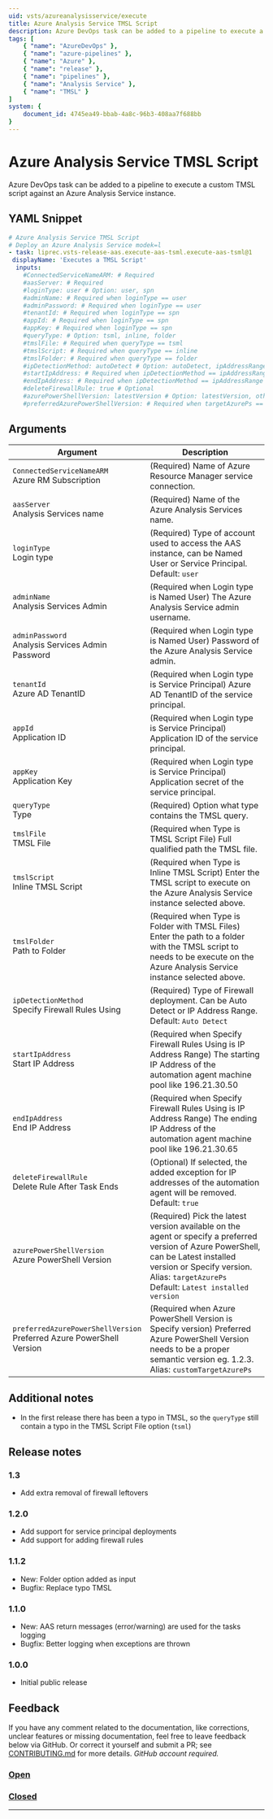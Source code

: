 ```yaml
---
uid: vsts/azureanalysisservice/execute
title: Azure Analysis Service TMSL Script
description: Azure DevOps task can be added to a pipeline to execute a custom TMSL script against an Azure Analysis Service instance.
tags: [
    { "name": "AzureDevOps" },
    { "name": "azure-pipelines" }, 
    { "name": "Azure" },
    { "name": "release" },
    { "name": "pipelines" },
    { "name": "Analysis Service" },
    { "name": "TMSL" }
]
system: {
    document_id: 4745ea49-bbab-4a8c-96b3-408aa7f688bb
}
---
```


# Azure Analysis Service TMSL Script

Azure DevOps task can be added to a pipeline to execute a custom TMSL script against an Azure Analysis Service instance.

## YAML Snippet

```yaml
# Azure Analysis Service TMSL Script
# Deploy an Azure Analysis Service modek=l
- task: liprec.vsts-release-aas.execute-aas-tsml.execute-aas-tsml@1
 displayName: 'Executes a TMSL Script'
  inputs:
    #ConnectedServiceNameARM: # Required
    #aasServer: # Required
    #loginType: user # Option: user, spn
    #adminName: # Required when loginType == user
    #adminPassword: # Required when loginType == user
    #tenantId: # Required when loginType == spn
    #appId: # Required when loginType == spn
    #appKey: # Required when loginType == spn
    #queryType: # Option: tsml, inline, folder
    #tmslFile: # Required when queryType == tsml
    #tmslScript: # Required when queryType == inline
    #tmslFolder: # Required when queryType == folder
    #ipDetectionMethod: autoDetect # Option: autoDetect, ipAddressRange
    #startIpAddress: # Required when ipDetectionMethod == ipAddressRange
    #endIpAddress: # Required when ipDetectionMethod == ipAddressRange
    #deleteFirewallRule: true # Optional
    #azurePowerShellVersion: latestVersion # Option: latestVersion, otherVersion
    #preferredAzurePowerShellVersion: # Required when targetAzurePs == otherVersion
```

## Arguments

| Argument | Description |
|----------|-------------|
| `ConnectedServiceNameARM`<br>Azure RM Subscription | (Required) Name of Azure Resource Manager service connection.|
| `aasServer`<br>Analysis Services name | (Required) Name of the Azure Analysis Services name.|
| `loginType`<br>Login type | (Required) Type of account used to access the AAS instance, can be Named User or Service Principal.<br>Default: `user`|
| `adminName`<br>Analysis Services Admin | (Required when Login type is Named User) The Azure Analysis Service admin username.|
| `adminPassword`<br>Analysis Services Admin Password | (Required when Login type is Named User) Password of the Azure Analysis Service admin.|
| `tenantId`<br>Azure AD TenantID | (Required when Login type is Service Principal) Azure AD TenantID of the service principal.|
| `appId`<br>Application ID | (Required when Login type is Service Principal) Application ID of the service principal.|
| `appKey`<br>Application Key | (Required when Login type is Service Principal) Application secret of the service principal.|
| `queryType`<br>Type | (Required) Option what type contains the TMSL query.|
| `tmslFile`<br>TMSL File | (Required when Type is TMSL Script File) Full qualified path the TMSL file.|
| `tmslScript`<br>Inline TMSL Script | (Required when Type is Inline TMSL Script) Enter the TMSL script to execute on the Azure Analysis Service instance selected above.|
| `tmslFolder`<br>Path to Folder | (Required when Type is Folder with TMSL Files) Enter the path to a folder with the TMSL script to needs to be execute on the Azure Analysis Service instance selected above.|
| `ipDetectionMethod`<br>Specify Firewall Rules Using | (Required) Type of Firewall deployment. Can be Auto Detect or IP Address Range.<br>Default: `Auto Detect`|
| `startIpAddress`<br>Start IP Address | (Required when Specify Firewall Rules Using is IP Address Range) The starting IP Address of the automation agent machine pool like 196.21.30.50 |
| `endIpAddress`<br>End IP Address | (Required when Specify Firewall Rules Using is IP Address Range) The ending IP Address of the automation agent machine pool like 196.21.30.65|
| `deleteFirewallRule`<br>Delete Rule After Task Ends | (Optional) If selected, the added exception for IP addresses of the automation agent will be removed.<br>Default: `true`|
| `azurePowerShellVersion`<br>Azure PowerShell Version | (Required) Pick the latest version available on the agent or specify a preferred version of Azure PowerShell, can be  Latest installed version or Specify version.<br>Alias: `targetAzurePs`<br>Default: `Latest installed version`|
| `preferredAzurePowerShellVersion`<br>Preferred Azure PowerShell Version | (Required when Azure PowerShell Version is Specify version) Preferred Azure PowerShell Version needs to be a proper semantic version eg. 1.2.3.<br>Alias: `customTargetAzurePs`|

## Additional notes

- In the first release there has been a typo in TMSL, so the `queryType` still contain a typo in the TMSL Script File option (`tsml`)

## Release notes

### 1.3

- Add extra removal of firewall leftovers

### 1.2.0

- Add support for service principal deployments
- Add support for adding firewall rules

### 1.1.2

- New: Folder option added as input
- Bugfix: Replace typo TMSL

### 1.1.0

- New: AAS return messages (error/warning) are used for the tasks logging
- Bugfix: Better logging when exceptions are thrown

### 1.0.0

- Initial public release

## Feedback

If you have any comment related to the documentation, like corrections, unclear features or missing documentation, feel free to leave feedback below via GitHub. Or correct it yourself and submit a PR; see [CONTRIBUTING.md](https://github.com/liprec/azurebi-docs/blob/master/.github/CONTRIBUTING.md) for more details.
*GitHub account required.*

### [**Open**](#tab/docs-open)

### [**Closed**](#tab/docs-closed)

***
